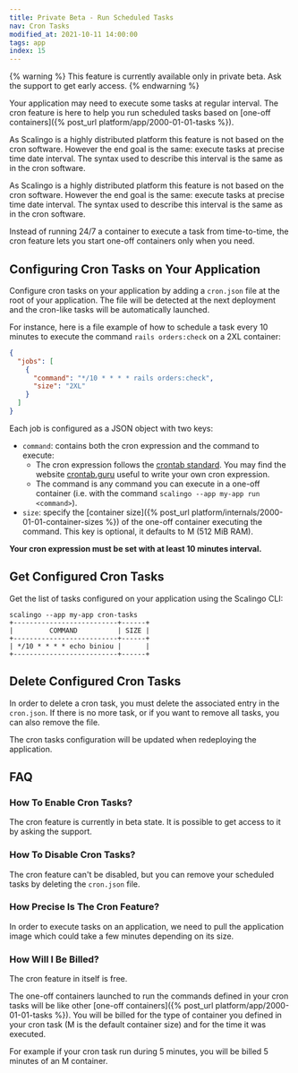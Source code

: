 ```yaml
---
title: Private Beta - Run Scheduled Tasks
nav: Cron Tasks
modified_at: 2021-10-11 14:00:00
tags: app
index: 15
---
```


{% warning %}
This feature is currently available only in private beta. Ask the support to get early access.
{% endwarning %}

Your application may need to execute some tasks at regular interval. The cron feature is here to help you run scheduled
tasks based on [one-off containers]({% post_url platform/app/2000-01-01-tasks %}).

As Scalingo is a highly distributed platform this feature is not based on the cron software. However the end goal is the same: execute tasks at precise time date interval. The syntax used to describe this interval is the same as in the cron software.

As Scalingo is a highly distributed platform this feature is not based on the cron software. However the end goal is
the same: execute tasks at precise time date interval. The syntax used to describe this interval is the same as in
the cron software.

Instead of running 24/7 a container to execute a task from time-to-time, the cron feature lets you start one-off
containers only when you need.

## Configuring Cron Tasks on Your Application

Configure cron tasks on your application by adding a `cron.json` file at the root of your application. The file will be
detected at the next deployment and the cron-like tasks will be automatically launched.

For instance, here is a file example of how to schedule a task every 10 minutes to execute the command
`rails orders:check` on a 2XL container:

```json
{
  "jobs": [
    {
      "command": "*/10 * * * * rails orders:check",
      "size": "2XL"
    }
  ]
}
```

Each job is configured as a JSON object with two keys:

- `command`: contains both the cron expression and the command to execute:
  - The cron expression follows the [crontab standard](https://en.wikipedia.org/wiki/Cron#CRON_expression). You may
  find the website [crontab.guru](https://crontab.guru/#*/10_*_*_*_*) useful to write your own cron expression.
  - The command is any command you can execute in a one-off container
  (i.e. with the command `scalingo --app my-app run <command>`).
- `size`: specify the [container size]({% post_url platform/internals/2000-01-01-container-sizes %}) of the one-off
container executing the command. This key is optional, it defaults to M (512 MiB RAM).

**Your cron expression must be set with at least 10 minutes interval.**

## Get Configured Cron Tasks

Get the list of tasks configured on your application using the Scalingo CLI:

```
scalingo --app my-app cron-tasks
+--------------------------+------+
|         COMMAND          | SIZE |
+--------------------------+------+
| */10 * * * * echo biniou |      |
+--------------------------+------+
```

## Delete Configured Cron Tasks

In order to delete a cron task, you must delete the associated entry in the `cron.json`.
If there is no more task, or if you want to remove all tasks, you can also remove the file.

The cron tasks configuration will be updated when redeploying the application.

## FAQ

### How To Enable Cron Tasks?

The cron feature is currently in beta state. It is possible to get access to it by asking the support.

### How To Disable Cron Tasks?

The cron feature can't be disabled, but you can remove your scheduled tasks by deleting the `cron.json` file.

### How Precise Is The Cron Feature?

In order to execute tasks on an application, we need to pull the application image which could take a few minutes
depending on its size.

### How Will I Be Billed?

The cron feature in itself is free.

The one-off containers launched to run the commands defined in your cron tasks will
be like other [one-off containers]({% post_url platform/app/2000-01-01-tasks %}). You will be billed for the type of
container you defined in your cron task (M is the default container size) and for the time it was executed.

For example if your cron task run during 5 minutes, you will be billed 5 minutes of an M container.
